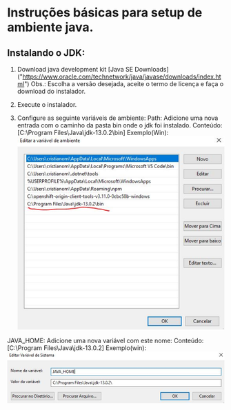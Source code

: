 # Instruções básicas para setup de ambiente java.

## Instalando o JDK:

1. Download java development kit
[Java SE Downloads] ("https://www.oracle.com/technetwork/java/javase/downloads/index.html")
Obs.: Escolha a versão desejada, aceite o termo de licença e faça o download do instalador.
2. Execute o instalador.

3. Configure as seguinte variáveis de ambiente:
Path: Adicione uma nova entrada com o caminho da pasta bin onde o jdk foi instalado.
Conteúdo: [C:\Program Files\Java\jdk-13.0.2\bin]
Exemplo(Win):
![path](/assets/path.JPG)

JAVA_HOME: Adicione uma nova variável com este nome:
Conteúdo: [C:\Program Files\Java\jdk-13.0.2\]
Exemplo(win):
![path](/assets/java_home.JPG)


